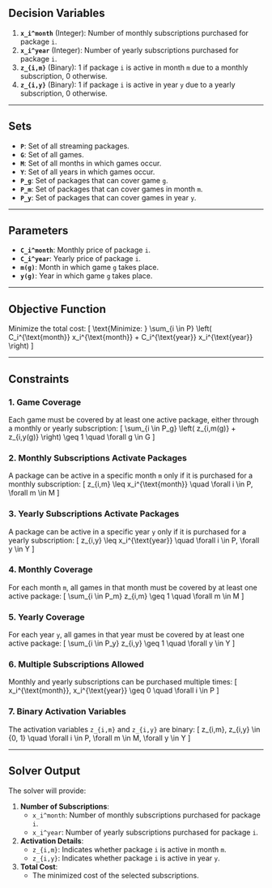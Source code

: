 ## Decision Variables
1. **`x_i^month`** (Integer): Number of monthly subscriptions purchased for package `i`.  
2. **`x_i^year`** (Integer): Number of yearly subscriptions purchased for package `i`.  
3. **`z_{i,m}`** (Binary): 1 if package `i` is active in month `m` due to a monthly subscription, 0 otherwise.  
4. **`z_{i,y}`** (Binary): 1 if package `i` is active in year `y` due to a yearly subscription, 0 otherwise.

---

## Sets
- **`P`**: Set of all streaming packages.  
- **`G`**: Set of all games.  
- **`M`**: Set of all months in which games occur.  
- **`Y`**: Set of all years in which games occur.  
- **`P_g`**: Set of packages that can cover game `g`.  
- **`P_m`**: Set of packages that can cover games in month `m`.  
- **`P_y`**: Set of packages that can cover games in year `y`.

---

## Parameters
- **`C_i^month`**: Monthly price of package `i`.  
- **`C_i^year`**: Yearly price of package `i`.  
- **`m(g)`**: Month in which game `g` takes place.  
- **`y(g)`**: Year in which game `g` takes place.

---

## Objective Function
Minimize the total cost:
\[
\text{Minimize: } \sum_{i \in P} \left( C_i^{\text{month}} x_i^{\text{month}} + C_i^{\text{year}} x_i^{\text{year}} \right)
\]

---

## Constraints
### 1. Game Coverage
Each game must be covered by at least one active package, either through a monthly or yearly subscription:
\[
\sum_{i \in P_g} \left( z_{i,m(g)} + z_{i,y(g)} \right) \geq 1 \quad \forall g \in G
\]

### 2. Monthly Subscriptions Activate Packages
A package can be active in a specific month `m` only if it is purchased for a monthly subscription:
\[
z_{i,m} \leq x_i^{\text{month}} \quad \forall i \in P, \forall m \in M
\]

### 3. Yearly Subscriptions Activate Packages
A package can be active in a specific year `y` only if it is purchased for a yearly subscription:
\[
z_{i,y} \leq x_i^{\text{year}} \quad \forall i \in P, \forall y \in Y
\]

### 4. Monthly Coverage
For each month `m`, all games in that month must be covered by at least one active package:
\[
\sum_{i \in P_m} z_{i,m} \geq 1 \quad \forall m \in M
\]

### 5. Yearly Coverage
For each year `y`, all games in that year must be covered by at least one active package:
\[
\sum_{i \in P_y} z_{i,y} \geq 1 \quad \forall y \in Y
\]

### 6. Multiple Subscriptions Allowed
Monthly and yearly subscriptions can be purchased multiple times:
\[
x_i^{\text{month}}, x_i^{\text{year}} \geq 0 \quad \forall i \in P
\]

### 7. Binary Activation Variables
The activation variables `z_{i,m}` and `z_{i,y}` are binary:
\[
z_{i,m}, z_{i,y} \in \{0, 1\} \quad \forall i \in P, \forall m \in M, \forall y \in Y
\]

---

## Solver Output
The solver will provide:
1. **Number of Subscriptions**:
   - `x_i^month`: Number of monthly subscriptions purchased for package `i`.
   - `x_i^year`: Number of yearly subscriptions purchased for package `i`.
2. **Activation Details**:
   - `z_{i,m}`: Indicates whether package `i` is active in month `m`.
   - `z_{i,y}`: Indicates whether package `i` is active in year `y`.
3. **Total Cost**:
   - The minimized cost of the selected subscriptions.
